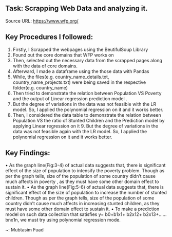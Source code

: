 
## Task: Scrapping Web Data and analyzing it.
Source URL: https://www.wfp.org/
## Key Procedures I followed:
1.	Firstly, I Scrapped the  webpages  using the BeutifulSoup Library
2.	Found out the core domains that WFP works on 
3.	Then,  selected out the necessary data from the scrapped pages along with the data of core domains.
4.	Afterward, I made a dataframe using the those data with Pandas
5.	While, the files(e.g. country_name_details.txt, country_name_projects.txt) were being saved in the respective folder(e.g. country_name) 
6.	Then tried to demonstrate the relation between  Population VS Poverty and the output of Linear regression prediction model .
7.	But the degree of variations in the data was not feasible with the LR model. So, I applied the polynomial regression on it and it works better.
8.	Then, I considered the data table to demonstrate the relation between Population VS the ratio of  Stunted Children and the Prediction model by applying Linear regression on it 9.	But the degree of variations in the data was not feasible again with the LR model. So, I applied the polynomial regression on it and it works better.
 

## Key Findings: 
•	As the graph line(Fig:3-4) of actual data suggests that, there is significant effect  of the size of population to intensify the poverty problem. Though as per the graph tells, size of the population of some country  didn’t cause much affects in poverty , as they must have some other domain effect to sustain it.
•	As the graph line(Fig:5-6) of actual data suggests that, there is significant effect  of the size of population to increase the number of stunted children. Though as per the graph tells, size of the population of some country didn’t cause much affects in increasing stunted children, as they must have some other domain effect to sustain it.
•	To make  a prediction model on such data collection that satisfies y= b0+b1x1+ b2x12+ b2x13+...... bnx1n, we must try using polynomial regression mode.






~: Mubtasim Fuad

